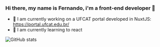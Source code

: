 ### Hi there, my name is Fernando, i'm a front-end developer 👋

- 🔭 I am currently working on a UFCAT portal developed in NuxtJS: https://portal.ufcat.edu.br/
- 🌱 I am currently learning to react

![GitHub stats](https://github-readme-stats.vercel.app/api?username=fernandocanedo1&show_icons=true)
<!--
**fernandocanedo1/fernandocanedo1** is a ✨ _special_ ✨ repository because its `README.md` (this file) appears on your GitHub profile.

Here are some ideas to get you started:

- 🔭 I’m currently working on ...
- 🌱 I’m currently learning ...
- 👯 I’m looking to collaborate on ...
- 🤔 I’m looking for help with ...
- 💬 Ask me about ...
- 📫 How to reach me: ...
- 😄 Pronouns: ...
- ⚡ Fun fact: ...
-->
